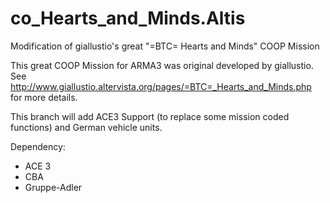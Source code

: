 # co_Hearts_and_Minds.Altis
Modification of giallustio's great "=BTC= Hearts and Minds" COOP Mission

This great COOP Mission for ARMA3 was original developed by giallustio.
See http://www.giallustio.altervista.org/pages/=BTC=_Hearts_and_Minds.php for more details.


This branch will add ACE3 Support (to replace some mission coded functions) and German vehicle units.


Dependency:
* ACE 3
* CBA
* Gruppe-Adler
